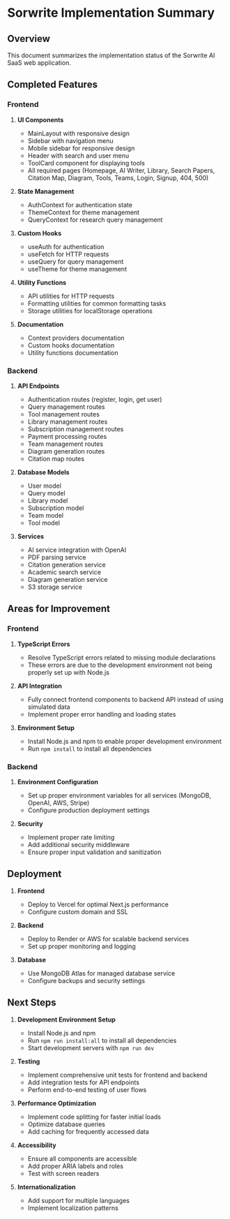 # Sorwrite Implementation Summary

## Overview

This document summarizes the implementation status of the Sorwrite AI SaaS web application.

## Completed Features

### Frontend

1. **UI Components**
   - MainLayout with responsive design
   - Sidebar with navigation menu
   - Mobile sidebar for responsive design
   - Header with search and user menu
   - ToolCard component for displaying tools
   - All required pages (Homepage, AI Writer, Library, Search Papers, Citation Map, Diagram, Tools, Teams, Login, Signup, 404, 500)

2. **State Management**
   - AuthContext for authentication state
   - ThemeContext for theme management
   - QueryContext for research query management

3. **Custom Hooks**
   - useAuth for authentication
   - useFetch for HTTP requests
   - useQuery for query management
   - useTheme for theme management

4. **Utility Functions**
   - API utilities for HTTP requests
   - Formatting utilities for common formatting tasks
   - Storage utilities for localStorage operations

5. **Documentation**
   - Context providers documentation
   - Custom hooks documentation
   - Utility functions documentation

### Backend

1. **API Endpoints**
   - Authentication routes (register, login, get user)
   - Query management routes
   - Tool management routes
   - Library management routes
   - Subscription management routes
   - Payment processing routes
   - Team management routes
   - Diagram generation routes
   - Citation map routes

2. **Database Models**
   - User model
   - Query model
   - Library model
   - Subscription model
   - Team model
   - Tool model

3. **Services**
   - AI service integration with OpenAI
   - PDF parsing service
   - Citation generation service
   - Academic search service
   - Diagram generation service
   - S3 storage service

## Areas for Improvement

### Frontend

1. **TypeScript Errors**
   - Resolve TypeScript errors related to missing module declarations
   - These errors are due to the development environment not being properly set up with Node.js

2. **API Integration**
   - Fully connect frontend components to backend API instead of using simulated data
   - Implement proper error handling and loading states

3. **Environment Setup**
   - Install Node.js and npm to enable proper development environment
   - Run `npm install` to install all dependencies

### Backend

1. **Environment Configuration**
   - Set up proper environment variables for all services (MongoDB, OpenAI, AWS, Stripe)
   - Configure production deployment settings

2. **Security**
   - Implement proper rate limiting
   - Add additional security middleware
   - Ensure proper input validation and sanitization

## Deployment

1. **Frontend**
   - Deploy to Vercel for optimal Next.js performance
   - Configure custom domain and SSL

2. **Backend**
   - Deploy to Render or AWS for scalable backend services
   - Set up proper monitoring and logging

3. **Database**
   - Use MongoDB Atlas for managed database service
   - Configure backups and security settings

## Next Steps

1. **Development Environment Setup**
   - Install Node.js and npm
   - Run `npm run install:all` to install all dependencies
   - Start development servers with `npm run dev`

2. **Testing**
   - Implement comprehensive unit tests for frontend and backend
   - Add integration tests for API endpoints
   - Perform end-to-end testing of user flows

3. **Performance Optimization**
   - Implement code splitting for faster initial loads
   - Optimize database queries
   - Add caching for frequently accessed data

4. **Accessibility**
   - Ensure all components are accessible
   - Add proper ARIA labels and roles
   - Test with screen readers

5. **Internationalization**
   - Add support for multiple languages
   - Implement localization patterns